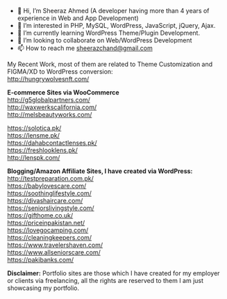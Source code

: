 - 👋 Hi, I’m Sheeraz Ahmed (A developer having more than 4 years of experience in Web and App Development)
- 👀 I’m interested in PHP, MySQL, WordPress, JavaScript, jQuery, Ajax.
- 🌱 I’m currently learning WordPress Theme/Plugin Development.
- 💞️ I’m looking to collaborate on Web/WordPress Development
- 📫 How to reach me sheerazchand@gmail.com

My Recent Work, most of them are related to Theme Customization and FIGMA/XD to WordPress conversion: </br>
http://hungrywolvesnft.com/

**E-commerce Sites via WooCommerce**
</br>
http://g5globalpartners.com/ </br>
http://waxwerkscalifornia.com/ </br>
http://melsbeautyworks.com/ </br>

https://solotica.pk/ </br>
https://lensme.pk/ </br>
https://dahabcontactlenses.pk/ </br>
https://freshlooklens.pk/ </br>
http://lenspk.com/ </br>

**Blogging/Amazon Affiliate Sites, I have created via WordPress:** 
</br>
http://testpreparation.com.pk/ </br>
https://babylovescare.com/ </br>
https://soothinglifestyle.com/ </br>
https://divashaircare.com/ </br>
https://seniorslivingstyle.com/ </br>
https://gifthome.co.uk/ </br>
https://priceinpakistan.net/ </br>
https://lovegocamping.com/ </br>
https://cleaningkeepers.com/ </br>
https://www.travelershaven.com/ </br>
https://www.allseniorscare.com/ </br>
https://pakibanks.com/ </br>

**Disclaimer:** Portfolio sites are those which I have created for my employer or clients via freelancing, all the rights are reserved to them I am just showcasing my portfolio.

<!---
sheerazchand/sheerazchand is a ✨ special ✨ repository because its `README.md` (this file) appears on your GitHub profile.
You can click the Preview link to take a look at your changes.
--->
